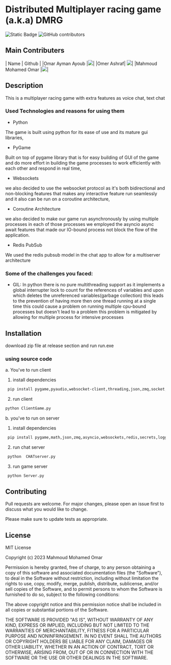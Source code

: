 # Distributed Multiplayer racing game (a.k.a) DMRG
![Static Badge](https://img.shields.io/badge/License-MIT-orange)
![GitHub contributors](https://img.shields.io/github/contributors/therealX01D/DistributedGame)
## Main Contributers
| Name | Github |
|Omar Ayman Ayoub |![](https://github.com/oaayoub)|
|Omer Ashraf| ![](https://github.com/omer-awwad)|
|Mahmoud Mohamed Omar |![](https://github.com/therealX01D)|
## Description
This is a multiplayer racing game with extra features as voice chat, text chat
### Used Technologies and reasons for using them
- Python

The game is built using python for its ease of use and its mature gui libraries,
- PyGame

 Built on top of pygame library that is for easy building of GUI of the game and do more effort in building the game processes to work efficiently with each other and respond in real time, 

- Websockets

we also decided to use the websocket protocol as it's both bidirectional and non-blocking features that makes any interactive feature run seamlessly and it also can be run on a coroutine architecture,
- Coroutine Architecture

we also decided to make our game run asynchronously by using multiple processes in each of those processes we employed the asyncio async await features that made our IO-bound process not block the flow of the application.
- Redis PubSub

We used the redis pubsub model in the chat app to allow for a multiserver architecture 

### Some of the challenges you faced:
- GIL:
In python there is no pure multithreading support as it implements a global interrupter lock to count for the references of variables and upon which deletes the unreferenced variables(garbage collection) this leads to the prevention of having more then one thread running at a single time this could cause a problem on running multiple cpu-bound processes but doesn't lead to a problem this problem is mitigated by allowing for multiple process for intensive processes
## Installation
download zip file at release section and run run.exe
### using source code
a. You've to run client
1. install dependencies
```bash
 pip install pygame,pyaudio,websocket-client,threading,json,zmq,socket,websocket,pygame-gui,eel 
```
2. run client
```bash
python ClientGame.py
```

b. you've to run on server
1. install dependencies 
```bash
 pip install pygame,math,json,zmq,asyncio,websockets,redis,secrets,logging
```
2. run chat server
```bash
 python  CHATserver.py
```
3. run game server
```bash
 python Server.py
```

## Contributing
Pull requests are welcome. For major changes, please open an issue first
to discuss what you would like to change.

Please make sure to update tests as appropriate.

## License

MIT License

Copyright (c) 2023 Mahmoud Mohamed Omar

Permission is hereby granted, free of charge, to any person obtaining a copy
of this software and associated documentation files (the "Software"), to deal
in the Software without restriction, including without limitation the rights
to use, copy, modify, merge, publish, distribute, sublicense, and/or sell
copies of the Software, and to permit persons to whom the Software is
furnished to do so, subject to the following conditions:

The above copyright notice and this permission notice shall be included in all
copies or substantial portions of the Software.

THE SOFTWARE IS PROVIDED "AS IS", WITHOUT WARRANTY OF ANY KIND, EXPRESS OR
IMPLIED, INCLUDING BUT NOT LIMITED TO THE WARRANTIES OF MERCHANTABILITY,
FITNESS FOR A PARTICULAR PURPOSE AND NONINFRINGEMENT. IN NO EVENT SHALL THE
AUTHORS OR COPYRIGHT HOLDERS BE LIABLE FOR ANY CLAIM, DAMAGES OR OTHER
LIABILITY, WHETHER IN AN ACTION OF CONTRACT, TORT OR OTHERWISE, ARISING FROM,
OUT OF OR IN CONNECTION WITH THE SOFTWARE OR THE USE OR OTHER DEALINGS IN THE
SOFTWARE.
